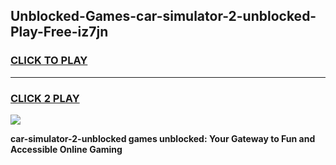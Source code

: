 
## Unblocked-Games-car-simulator-2-unblocked-Play-Free-iz7jn
<h3>
<a href="https://premium76.site?title=car-simulator-2-unblocked&ref=21A">CLICK TO PLAY</a></h3>
<hr>

<h3>
<a href="https://premium76.site?title=car-simulator-2-unblocked&ref=21A">CLICK 2 PLAY</a>
  
</h3>

<a href="https://premium76.site?title=car-simulator-2-unblocked&ref=21A"><img src="https://clearcache.store/games.png"></a>


**car-simulator-2-unblocked games unblocked: Your Gateway to Fun and Accessible Online Gaming**

